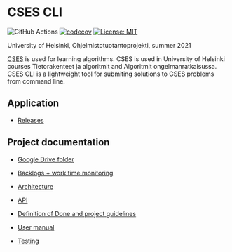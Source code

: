 # CSES CLI

![GitHub Actions](https://github.com/H4m5t3r/cses-cli/actions/workflows/main.yml/badge.svg)
[![codecov](https://codecov.io/gh/H4m5t3r/cses-cli/branch/main/graph/badge.svg)](https://app.codecov.io/gh/H4m5t3r/cses-cli)
[![License: MIT](https://img.shields.io/badge/License-MIT-yellow.svg)](https://opensource.org/licenses/MIT)

University of Helsinki, Ohjelmistotuotantoprojekti, summer 2021

[CSES](https://cses.fi/) is used for learning algorithms. CSES is used in University of Helsinki courses Tietorakenteet ja algoritmit and Algoritmit ongelmanratkaisussa. CSES CLI is a lightweight tool for submiting solutions to CSES problems from command line.

## Application

- [Releases](https://github.com/H4m5t3r/cses-cli/releases)

## Project documentation

- [Google Drive folder](https://drive.google.com/drive/folders/1teZTWPnbmWlJkVfETz7T2j04UHqJYpuf?usp=sharing)

- [Backlogs + work time monitoring](https://docs.google.com/spreadsheets/d/10vB2CXV9RVyM_wIMyXrgepMcKMDzQ1qXHvmtuqjiaio/edit#gid=0)

- [Architecture](https://github.com/H4m5t3r/cses-cli/wiki/Architecture)

- [API](https://h4m5t3r.github.io/cses-cli/)

- [Definition of Done and project guidelines](https://docs.google.com/document/d/1HzQkxhqxwODUW_URyV2goGciKnT3nIeE2NJFh6VS_qg/edit?usp=sharing)

- [User manual](https://github.com/H4m5t3r/cses-cli/wiki/User-manual)

- [Testing](https://github.com/H4m5t3r/cses-cli/wiki/Testing)
